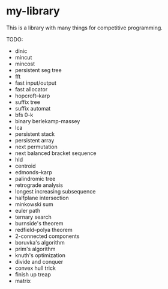 # my-library
This is a library with many things for competitive programming.

TODO:
* dinic
* mincut
* mincost
* persistent seg tree
* fft
* fast input/output
* fast allocator
* hopcroft–karp
* suffix tree
* suffix automat
* bfs 0-k
* binary berlekamp-massey
* lca
* persistent stack
* persistent array
* next permutation
* next balanced bracket sequence
* hld
* centroid
* edmonds–karp
* palindromic tree
* retrograde analysis
* longest increasing subsequence
* halfplane intersection
* minkowski sum
* euler path
* ternary search
* burnside's theorem
* redfield–polya theorem
* 2-connected components
* boruvka's algorithm
* prim's algorithm
* knuth's optimization
* divide and conquer
* convex hull trick
* finish up treap
* matrix